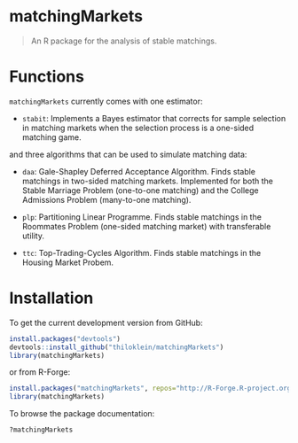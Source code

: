 # matchingMarkets

> An R package for the analysis of stable matchings.

# Functions

`matchingMarkets` currently comes with one estimator:

* `stabit`: Implements a Bayes estimator that corrects for sample selection in matching markets when the selection process is a one-sided matching game.

and three algorithms that can be used to simulate matching data:

* `daa`: Gale-Shapley Deferred Acceptance Algorithm. Finds stable matchings in two-sided matching markets. Implemented for both the Stable Marriage Problem (one-to-one matching) and the College Admissions Problem (many-to-one matching).

* `plp`: Partitioning Linear Programme. Finds stable matchings in the Roommates Problem (one-sided matching market) with transferable utility.

* `ttc`: Top-Trading-Cycles Algorithm. Finds stable matchings in the Housing Market Probem.

# Installation

To get the current development version from GitHub:

```R
install.packages("devtools")
devtools::install_github("thiloklein/matchingMarkets")
library(matchingMarkets)
```
or from R-Forge:

```R
install.packages("matchingMarkets", repos="http://R-Forge.R-project.org")
library(matchingMarkets)
```

To browse the package documentation:

```R
?matchingMarkets
```
